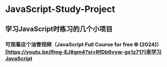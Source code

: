 # JavaScript-Study-Project

## 学习JavaScript时练习的几个小项目

### 可观看这个油管视频（JavaScript Full Course for free 🌐 (2024)）[https://youtu.be/lfmg-EJ8gm4?si=RfDb6vyw-gx1z717]来学习JavaScript


